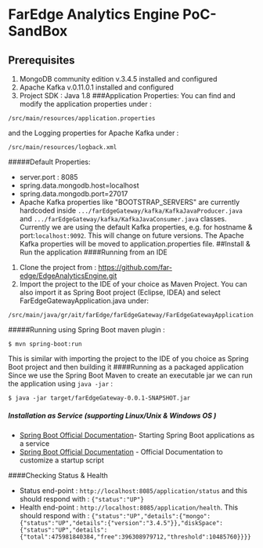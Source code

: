 # FarEdge Analytics Engine PoC-SandBox

## Prerequisites
1. MongoDB community edition v.3.4.5 installed and configured
2. Apache Kafka v.0.11.0.1 installed and configured
3. Project SDK : Java 1.8
###Application Properties:
You can find and modify the application properties under : 
```
/src/main/resources/application.properties
```
and the Logging properties for Apache Kafka under : 
```
/src/main/resources/logback.xml
```
#####Default Properties:
* server.port : 8085  
* spring.data.mongodb.host=localhost
* spring.data.mongodb.port=27017
* Apache Kafka properties like "BOOTSTRAP_SERVERS" are currently hardcoded inside ```.../farEdgeGateway/kafka/KafkaJavaProducer.java```
and ```.../farEdgeGateway/kafka/KafkaJavaConsumer.java``` classes. Currently we are using the default Kafka properties, e.g. for hostname & port:```localhost:9092```.
This will change on future versions. The Apache Kafka properties will be moved to application.properties file.
##Install & Run the application
####Running from an IDE
1. Clone the project from : https://github.com/far-edge/EdgeAnalyticsEngine.git
2. Import the project to the IDE of your choice as Maven Project. You can also import it as Spring Boot project (Eclipse, IDEA)
and select FarEdgeGatewayApplication.java under:
```
/src/main/java/gr/ait/farEdge/farEdgeGateway/FarEdgeGatewayApplication.java
```
#####Running using Spring Boot maven plugin :
```
$ mvn spring-boot:run
```
This is similar with importing the project to the IDE of you choice as Spring Boot project and then building it
####Running as a packaged application
Since we use the Spring Boot Maven to create an executable jar we can run the application using ```java -jar``` :
```
$ java -jar target/farEdgeGateway-0.0.1-SNAPSHOT.jar
```
##### Installation as Service (supporting Linux/Unix & Windows OS )
* [Spring Boot Official Documentation](https://docs.spring.io/spring-boot/docs/current/reference/html/deployment-install.html#deployment-service)- Starting Spring Boot applications as a service
* [Spring Boot Official Documentation](https://docs.spring.io/spring-boot/docs/current/reference/html/deployment-install.html#deployment-script-customization
) - Official Documentation to customize a startup script

####Checking Status & Health
- Status end-point :
`http://localhost:8085/application/status` and this should respond with : `{"status":"UP"}`
- Health end-point : 
`http://localhost:8085/application/health`. This should respond with : `{"status":"UP","details":{"mongo":{"status":"UP","details":{"version":"3.4.5"}},"diskSpace":{"status":"UP","details":{"total":475981840384,"free":396308979712,"threshold":10485760}}}}`
